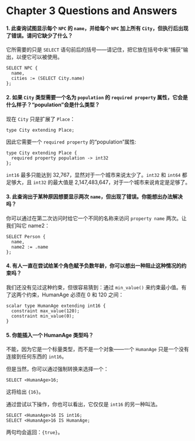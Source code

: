 # Chapter 3 Questions and Answers

#### 1. 此查询试图显示每个 `NPC` 的 `name`，并给每个 `NPC` 加上所有 `City`，但执行后出现了错误。请问它缺少了什么？

它所需要的只是 `SELECT` 语句前后的括号——请记住，把它放在括号中来“捕获”输出，以便它可以被使用。

```edgeql
SELECT NPC {
  name,
  cities := (SELECT City.name)
};
```

#### 2. 如果 `City` 类型需要一个名为 `population` 的 `required property` 属性，它会是什么样子？“population”会是什么类型？

现在 `City` 只是扩展了 `Place`：

```sdl
type City extending Place;
```

因此它需要一个 `required property` 的“population”属性:

```sdl
type City extending Place {
  required property population -> int32
};
```

`int16` 最多只能达到 32,767，显然对于一个城市来说太少了。`int32` 和 `int64` 都足够大，且 `int32` 的最大值是 2,147,483,647，对于一个城市来说肯定是足够了。

#### 3. 此查询出于某种原因想要显示两次 `name`，但出现了错误。你能想出办法解决吗？

你可以通过在第二次访问时给它一个不同的名称来访问 `property name` 两次。让我们叫它 name2：

```edgeql
SELECT Person {
  name,
  name2 := .name
};
```

#### 4. 有人一直在尝试给某个角色赋予负数年龄，你可以想出一种阻止这种情况的约束吗？

我们还没有见过这种约束，但很容易猜到：通过 `min_value()` 来约束最小值。有了这两个约束，HumanAge 必须在 0 和 120 之间：

```sdl
scalar type HumanAge extending int16 {
  constraint max_value(120);
  constraint min_value(0);
}
```

#### 5. 你能插入一个 HumanAge 类型吗？

不能，因为它是一个标量类型，而不是一个对象——一个 `HumanAge` 只是一个没有连接到任何东西的 `int16`。

但是当然，你可以通过强制转换来选择一个：

```edgeql
SELECT <HumanAge>16;
```

这将给出 `{16}`。

通过尝试以下操作，你也可以看出，它仅仅是 `int16` 的另一种叫法。

```edgeql
SELECT <HumanAge>16 IS int16;
SELECT <HumanAge>16 IS HumanAge;
```

两句均会返回：`{true}`。
